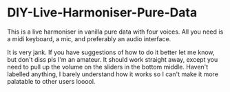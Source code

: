 # DIY-Live-Harmoniser-Pure-Data
This is a live harmoniser in vanilla pure data with four voices. All you need is a midi keyboard, a mic, and preferably an audio interface.

It is very jank. If you have suggestions of how to do it better let me know, but don't diss pls I'm an amateur. It should work straight away, except you need to pull up the volume on the sliders in the bottom middle. Haven't labelled anything, I barely understand how it works so I can't make it more palatable to other users looool.
